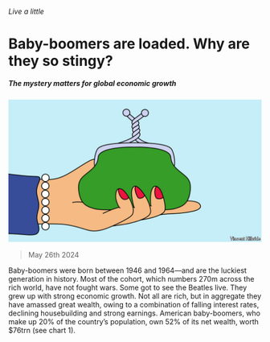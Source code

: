 ###### Live a little

# Baby-boomers are loaded. Why are they so stingy? 

##### The mystery matters for global economic growth 

![image](images/20240601_FND001.jpg) 

> May 26th 2024 

Baby-boomers were born between 1946 and 1964—and are the luckiest generation in history. Most of the cohort, which numbers 270m across the rich world, have not fought wars. Some got to see the Beatles live. They grew up with strong economic growth. Not all are rich, but in aggregate they have amassed great wealth, owing to a combination of falling interest rates, declining housebuilding and strong earnings. American baby-boomers, who make up 20% of the country’s population, own 52% of its net wealth, worth $76trn (see chart 1). 


